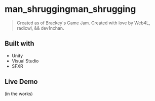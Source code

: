 
# man_shruggingman_shrugging

> Created as of Brackey's Game Jam.
> Created with love by Web4L, radicwl, && dev1nchan.

## Built with

- Unity
- Visual Studio
- SFXR

## Live Demo

(in the works)
